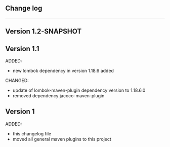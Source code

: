 ## Change log
----------------------

Version 1.2-SNAPSHOT
-------------

Version 1.1
-------------

ADDED:
 
- new lombok dependency in version 1.18.6 added

CHANGED:

- update of lombok-maven-plugin dependency version to 1.18.6.0
- removed dependency jacoco-maven-plugin

Version 1
-------------

ADDED:

- this changelog file
- moved all general maven plugins to this project